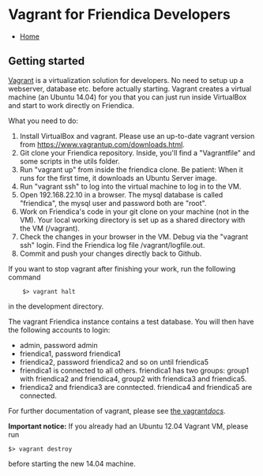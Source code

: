Vagrant for Friendica Developers
===================

* [Home](help)

Getting started
---------------

[Vagrant](https://www.vagrantup.com/) is a virtualization solution for developers.
No need to setup up a webserver, database etc. before actually starting.
Vagrant creates a virtual machine (an Ubuntu 14.04) for you that you can just run inside VirtualBox and start to work directly on Friendica.

What you need to do:

1. Install VirtualBox and vagrant.
Please use an up-to-date vagrant version from https://www.vagrantup.com/downloads.html.
2. Git clone your Friendica repository.
Inside, you'll find a "Vagrantfile" and some scripts in the utils folder.
3. Run "vagrant up" from inside the friendica clone.
Be patient: When it runs for the first time, it downloads an Ubuntu Server image.
4. Run "vagrant ssh" to log into the virtual machine to log in to the VM.
5. Open 192.168.22.10 in a browser.
The mysql database is called "friendica", the mysql user and password both are "root".
6. Work on Friendica's code in your git clone on your machine (not in the VM).
Your local working directory is set up as a shared directory with the VM (/vagrant).
7. Check the changes in your browser in the VM.
Debug via the "vagrant ssh" login.
Find the Friendica log file /vagrant/logfile.out.
8. Commit and push your changes directly back to Github.

If you want to stop vagrant after finishing your work, run the following command

		$> vagrant halt

in the development directory.

The vagrant Friendica instance contains a test database.
You will then have the following accounts to login:

  * admin, password admin
  * friendica1, password friendica1
  * friendica2, password friendica2 and so on until friendica5
  * friendica1 is connected to all others. friendica1 has two groups: group1 with friendica2 and friendica4, group2 with friendica3 and friendica5.
  * friendica2 and friendica3 are conntected. friendica4 and friendica5 are connected. 

For further documentation of vagrant, please see [the vagrant*docs*](https://docs.vagrantup.com/v2/).

**Important notice:**
If you already had an Ubuntu 12.04 Vagrant VM, please run 

	$> vagrant destroy

before starting the new 14.04 machine.
